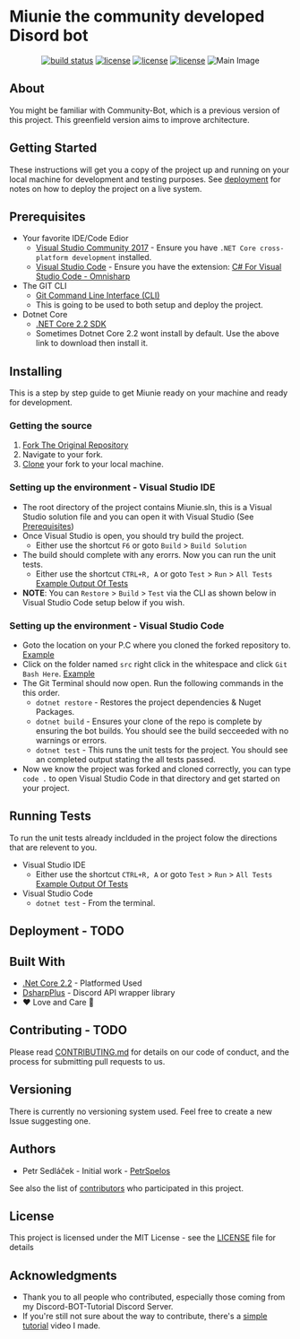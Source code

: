 # Miunie the community developed Disord bot

<p align="center">
<a href="https://ci.appveyor.com/project/discord-bot-tutorial/miunie"><img src="https://ci.appveyor.com/api/projects/status/cpaukw10ih35jl69?svg=true" alt="build status"></a>
<a href="https://github.com/discord-bot-tutorial/Miunie/graphs/contributors"><img src="https://img.shields.io/github/contributors/discord-bot-tutorial/Miunie.svg" alt="license"></a>
<a href="https://discord.gg/cGhEZuk"><img src="https://img.shields.io/discord/377879473158356992.svg" alt="license"></a>
<a href="https://github.com/discord-bot-tutorial/Miunie/blob/master/LICENSE"><img src="https://img.shields.io/badge/license-MIT-blue.svg" alt="license"></a>
<img src="https://cdn.discordapp.com/attachments/530332932158783488/531892114041208863/MiunieThumb.png" alt = "Main Image"></a>
</p>

## About

You might be familiar with Community-Bot, which is a previous version of this project. This greenfield version aims to improve architecture.

## Getting Started

These instructions will get you a copy of the project up and running on your local machine for development and testing purposes. See [deployment](#deployment) for notes on how to deploy the project on a live system.

## Prerequisites

- Your favorite IDE/Code Edior
  - [Visual Studio Community 2017](https://www.visualstudio.com/thank-you-downloading-visual-studio/?sku=Community&rel=15) - Ensure you have `.NET Core cross-platform development` installed.
  - [Visual Studio Code](https://code.visualstudio.com/) - Ensure you have the extension: [C# For Visual Studio Code - Omnisharp](https://marketplace.visualstudio.com/items?itemName=ms-vscode.csharp)
- The GIT CLI
  - [Git Command Line Interface (CLI)](https://git-scm.com/downloads)
  - This is going to be used to both setup and deploy the project.
- Dotnet Core
  - [.NET Core 2.2 SDK](https://dotnet.microsoft.com/download/dotnet-core/2.2)
  - Sometimes Dotnet Core 2.2 wont install by default. Use the above link to download then install it.

## Installing

This is a step by step guide to get Miunie ready on your machine and ready for development.

### Getting the source

1. [Fork The Original Repository](https://help.github.com/articles/fork-a-repo/)
2. Navigate to your fork.
3. [Clone](https://help.github.com/articles/cloning-a-repository/) your fork to your local machine.

### Setting up the environment - Visual Studio IDE

- The root directory of the project contains Miunie.sln, this is a Visual Studio solution file and you can open it with Visual Studio (See [Prerequisites](#Prerequisites))
- Once Visual Studio is open, you should try build the project.
  - Either use the shortcut `F6` or goto `Build` > `Build Solution`
- The build should complete with any erorrs. Now you can run the unit tests.
  - Either use the shortcut `CTRL+R, A` or goto `Test` > `Run` > `All Tests` [Example Output Of Tests](https://i.gyazo.com/da85fac25967d0f740cfa7c91a2fb182.png)
- **NOTE**: You can `Restore` > `Build` > `Test` via the CLI as shown below in Visual Studio Code setup below if you wish.

### Setting up the environment - Visual Studio Code

- Goto the location on your P.C where you cloned the forked repository to. [Example](https://i.gyazo.com/57b6aecdb110529c7e61cee7db5b0757.png)
- Click on the folder named `src` right click in the whitespace and click `Git Bash Here`. [Example](https://i.gyazo.com/57f3233e7ca1a488fbdef8a855a750f9.png)
- The Git Terminal should now open. Run the following commands in the this order.
  - `dotnet restore` - Restores the project dependencies & Nuget Packages.
  - `dotnet build` - Ensures your clone of the repo is complete by ensuring the bot builds. You should see the build secceeded with no warnings or errors.
  - `dotnet test` - This runs the unit tests for the project. You should see an completed output stating the all tests passed.
- Now we know the project was forked and cloned correctly, you can type `code .` to open Visual Studio Code in that directory and get started on your project.

## Running Tests

To run the unit tests already inclduded in the project folow the directions that are relevent to you.

- Visual Studio IDE
  - Either use the shortcut `CTRL+R, A` or goto `Test` > `Run` > `All Tests` [Example Output Of Tests](https://i.gyazo.com/da85fac25967d0f740cfa7c91a2fb182.png)
- Visual Studio Code
  - `dotnet test` - From the terminal.

## Deployment - TODO

## Built With

- [.Net Core 2.2](https://dotnet.microsoft.com/download/dotnet-core/2.2) - Platformed Used
- [DsharpPlus](https://github.com/DSharpPlus/DSharpPlus) - Discord API wrapper library
- ❤️ Love and Care 💙

## Contributing - TODO

Please read [CONTRIBUTING.md](TODO) for details on our code of conduct, and the process for submitting pull requests to us.

## Versioning

There is currently no versioning system used. Feel free to create a new Issue suggesting one.

## Authors

- Petr Sedláček - Initial work - [PetrSpelos](https://github.com/petrspelos)

See also the list of [contributors](https://github.com/discord-bot-tutorial/Miunie/graphs/contributors) who participated in this project.

## License

This project is licensed under the MIT License - see the [LICENSE](https://github.com/discord-bot-tutorial/Miunie/blob/master/LICENSE) file for details

## Acknowledgments

- Thank you to all people who contributed, especially those coming from my Discord-BOT-Tutorial Discord Server.
- If you're still not sure about the way to contribute, there's a [simple tutorial](https://www.youtube.com/watch?v=85s_-i4hHbM) video I made.